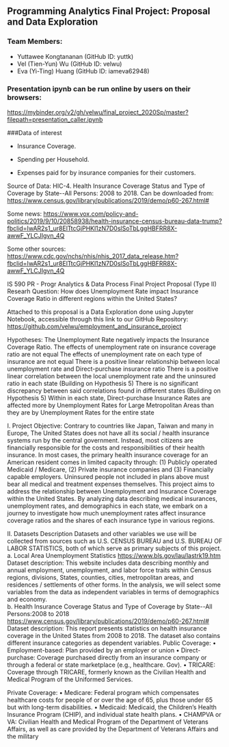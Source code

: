 ## Programming Analytics Final Project: Proposal and Data Exploration
### Team Members:
* Yuttawee Kongtananan (GitHub ID: yuttk)
* Vel (Tien-Yun) Wu (GitHub ID: velwu)
* Eva (Yi-Ting) Huang (GitHub ID: iameva62948)


### Presentation ipynb can be run online by users on their browsers:
https://mybinder.org/v2/gh/velwu/final_project_2020Sp/master?filepath=presentation_caller.ipynb

###Data of interest
* Insurance Coverage.

* Spending per Household.

* Expenses paid for by insurance companies for their customers.

Source of Data: HIC-4. Health Insurance Coverage Status and Type of Coverage by State--All Persons: 2008 to 2018. Can be downloaded from: https://www.census.gov/library/publications/2019/demo/p60-267.html#

Some news: https://www.vox.com/policy-and-politics/2019/9/10/20858938/health-insurance-census-bureau-data-trump?fbclid=IwAR2s1_ur8ElTtcGjPHKl1zN7D0slSoTbLggHBFRR8X-awwF_YLCJIgvn_4Q

Some other sources: https://www.cdc.gov/nchs/nhis/nhis_2017_data_release.htm?fbclid=IwAR2s1_ur8ElTtcGjPHKl1zN7D0slSoTbLggHBFRR8X-awwF_YLCJIgvn_4Q

IS 590 PR - Progr Analytics & Data Process Final Project Proposal (Type II)
Researh Question:
How does Unemployment Rate impact Insurance Coverage Ratio in different regions within the United States?

Attached to this proposal is a Data Exploration done using Jupyter Notebook, accessible through this link to our GitHub Repository:
https://github.com/velwu/employment_and_insurance_project

Hypotheses:
The Unemployment Rate negatively impacts the Insurance Coverage Ratio.
The effects of unemployment rate on insurance coverage ratio are not equal
The effects of unemployment rate on each type of insurance are not equal
There is a positive linear relationship between local unemployment rate and Direct-purchase insurance ratio
There is a positive linear correlation between the local unemployment rate and the uninsured ratio in each state
(Building on Hypothesis 5) There is no significant discrepancy between said correlations found in different states
(Building on Hypothesis 5) Within in each state, Direct-purchase Insurance Rates are affected more by Unemployment Rates for Large Metropolitan Areas than they are by Unemployment Rates for the entire state
		 	 	 					
I. Project Objective:
Contrary to countries like Japan, Taiwan and many in Europe, The United States does not have all its social / health insurance systems run by the central government. Instead, most citizens are financially responsible for the costs and responsibilities of their health insurance. In most cases, the primary health insurance coverage for an American resident comes in limited capacity through: (1) Publicly operated Medicaid / Medicare, (2) Private insurance companies and (3) Financially capable employers. Uninsured people not included in plans above must bear all medical and treatment expenses themselves. 
This project aims to address the relationship between Unemployment and Insurance Coverage within the United States. By analyzing data describing medical insurances, unemployment rates, and demographics in each state, we embark on a journey to investigate how much unemployment rates affect insurance coverage ratios and the shares of each insurance type in various regions.


II. Datasets Description
Datasets and other variables we use will be collected from sources such as U.S. CENSUS BUREAU and U.S. BUREAU OF LABOR STATISTICS, both of which serve as primary subjects of this project.
a. Local Area Unemployment Statistics
https://www.bls.gov/lau/lastrk19.htm 
Dataset description: This website includes data describing monthly and annual employment, unemployment, and labor force traits within Census regions, divisions, States, counties, cities, metropolitan areas, and residences / settlements of other forms. In the analysis, we will select some variables from the data as independent variables in terms of demographics and economy.			
b. Health Insurance Coverage Status and Type of Coverage by State--All Persons:2008 to 2018
https://www.census.gov/library/publications/2019/demo/p60-267.html# 
Dataset description: This report presents statistics on health insurance coverage in the United States from 2008 to 2018. The dataset also contains different insurance categories as  dependent variables.
Public Coverage:
•  Employment-based: Plan provided by an employer or union
• Direct-purchase: Coverage purchased directly from an insurance company or through a federal or state marketplace (e.g., healthcare. Gov).
• TRICARE: Coverage through TRICARE, formerly known as the Civilian Health and Medical Program of the Uniformed Services.

Private Coverage:
 • Medicare: Federal program which compensates healthcare costs for people of or over the age of 65, plus those under 65 but with long-term disabilities.
• Medicaid: Medicaid, the Children’s Health Insurance Program (CHIP), and individual state health plans.
• CHAMPVA or VA: Civilian Health and Medical Program of the Department of Veterans Affairs, as well as care provided by the Department of Veterans Affairs and the military

